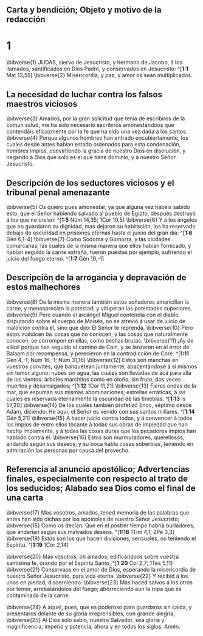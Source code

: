 ## Carta y bendición; Objeto y motivo de la redacción
# 1 
\bibverse{1} JUDAS, siervo de Jesucristo, y hermano de Jacobo, á los llamados, santificados en Dios Padre, y conservados en Jesucristo: ^[**1:1** Mat 13,55] \bibverse{2} Misericordia, y paz, y amor os sean multiplicados. 


## La necesidad de luchar contra los falsos maestros viciosos
\bibverse{3} Amados, por la gran solicitud que tenía de escribiros de la común salud, me ha sido necesario escribiros amonestándoos que contendáis eficazmente por la fe que ha sido una vez dada á los santos. \bibverse{4} Porque algunos hombres han entrado encubiertamente, los cuales desde antes habían estado ordenados para esta condenación, hombres impíos, convirtiendo la gracia de nuestro Dios en disolución, y negando á Dios que solo es el que tiene dominio, y á nuestro Señor Jesucristo. 

## Descripción de los seductores viciosos y el tribunal penal amenazante
\bibverse{5} Os quiero pues amonestar, ya que alguna vez habéis sabido esto, que el Señor habiendo salvado al pueblo de Egipto, después destruyó á los que no creían: ^[**1:5** Núm 14,35; 1Cor 10,5] \bibverse{6} Y á los ángeles que no guardaron su dignidad, mas dejaron su habitación, los ha reservado debajo de oscuridad en prisiones eternas hasta el juicio del gran día: ^[**1:6** Gén 6,1-4] \bibverse{7} Como Sodoma y Gomorra, y las ciudades comarcanas, las cuales de la misma manera que ellos habían fornicado, y habían seguido la carne extraña, fueron puestas por ejemplo, sufriendo el juicio del fuego eterno. ^[**1:7** Gén 19,-1] 
  

## Descripción de la arrogancia y depravación de estos malhechores
\bibverse{8} De la misma manera también estos soñadores amancillan la carne, y menosprecian la potestad, y vituperan las potestades superiores. \bibverse{9} Pero cuando el arcángel Miguel contendía con el diablo, disputando sobre el cuerpo de Moisés, no se atrevió á usar de juicio de maldición contra él, sino que dijo: El Señor te reprenda. \bibverse{10} Pero éstos maldicen las cosas que no conocen; y las cosas que naturalmente conocen, se corrompen en ellas, como bestias brutas. \bibverse{11} ¡Ay de ellos! porque han seguido el camino de Caín, y se lanzaron en el error de Balaam por recompensa, y perecieron en la contradicción de Coré. ^[**1:11** Gén 4,-1; Núm 16,-1; Núm 31,16] \bibverse{12} Estos son manchas en vuestros convites, que banquetean juntamente, apacentándose á sí mismos sin temor alguno: nubes sin agua, las cuales son llevadas de acá para allá de los vientos: árboles marchitos como en otoño, sin fruto, dos veces muertos y desarraigados; ^[**1:12** 1Cor 11,21] \bibverse{13} Fieras ondas de la mar, que espuman sus mismas abominaciones; estrellas erráticas, á las cuales es reservada eternalmente la oscuridad de las tinieblas. ^[**1:13** Is 57,20] \bibverse{14} De los cuales también profetizó Enoc, séptimo desde Adam, diciendo: He aquí, el Señor es venido con sus santos millares, ^[**1:14** Gén 5,21] \bibverse{15} A hacer juicio contra todos, y á convencer á todos los impíos de entre ellos tocante á todas sus obras de impiedad que han hecho impíamente, y á todas las cosas duras que los pecadores impíos han hablado contra él. \bibverse{16} Estos son murmuradores, querellosos, andando según sus deseos; y su boca habla cosas soberbias, teniendo en admiración las personas por causa del provecho. 
   

## Referencia al anuncio apostólico; Advertencias finales, especialmente con respecto al trato de los seducidos; Alabado sea Dios como el final de una carta
\bibverse{17} Mas vosotros, amados, tened memoria de las palabras que antes han sido dichas por los apóstoles de nuestro Señor Jesucristo; \bibverse{18} Como os decían: Que en el postrer tiempo habría burladores, que andarían según sus malvados deseos. ^[**1:18** 1Tim 4,1; 2Pe 3,3] \bibverse{19} Estos son los que hacen divisiones, sensuales, no teniendo el Espíritu. ^[**1:19** 1Cor 2,14] 
 

\bibverse{20} Mas vosotros, oh amados, edificándoos sobre vuestra santísima fe, orando por el Espíritu Santo, ^[**1:20** Col 2,7; 1Tes 5,11] \bibverse{21} Conservaos en el amor de Dios, esperando la misericordia de nuestro Señor Jesucristo, para vida eterna. \bibverse{22} Y recibid á los unos en piedad, discerniendo: \bibverse{23} Mas haced salvos á los otros por temor, arrebatándolos del fuego; aborreciendo aun la ropa que es contaminada de la carne. 


\bibverse{24} A aquel, pues, que es poderoso para guardaros sin caída, y presentaros delante de su gloria irreprensibles, con grande alegría, \bibverse{25} Al Dios solo sabio, nuestro Salvador, sea gloria y magnificencia, imperio y potencia, ahora y en todos los siglos. Amén. 